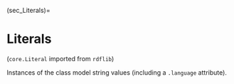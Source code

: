 (sec_Literals)=
# Literals 

(`core.Literal` imported from `rdflib`)

Instances of the class model string values (including a `.language` attribute).
